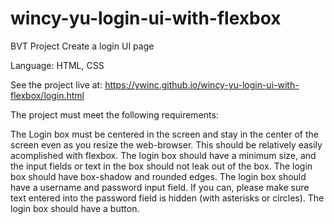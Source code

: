 # wincy-yu-login-ui-with-flexbox

BVT Project
Create a login UI page

Language: HTML, CSS

See the project live at: https://ywinc.github.io/wincy-yu-login-ui-with-flexbox/login.html

The project must meet the following requirements:

The Login box must be centered in the screen and stay in the center of the screen even as you resize the web-browser.
This should be relatively easily acomplished with flexbox.
The login box should have a minimum size, and the input fields or text in the box should not leak out of the box.
The login box should have box-shadow and rounded edges.
The login box should have a username and password input field.
If you can, please make sure text entered into the password field is hidden (with asterisks or circles).
The login box should have a button.
